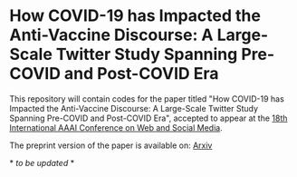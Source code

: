 # How COVID-19 has Impacted the Anti-Vaccine Discourse: A Large-Scale Twitter Study Spanning Pre-COVID and Post-COVID Era

This repository will contain codes for the paper titled "How COVID-19 has Impacted the Anti-Vaccine Discourse: A Large-Scale Twitter Study Spanning Pre-COVID and Post-COVID Era", accepted to appear at the [18th International AAAI Conference on Web and Social Media](https://www.icwsm.org/2024/index.html/).

The preprint version of the paper is available on: [Arxiv](https://arxiv.org/abs/2404.01669)

 \* *to be updated* \*
